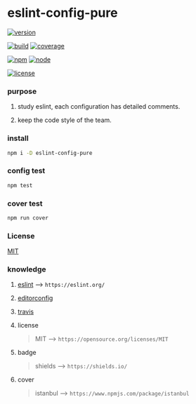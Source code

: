 # eslint-config-pure

[![version](https://img.shields.io/badge/version-v1.0.0-green.svg)](https://github.com/soonfy/eslint-config-pure)

[![build](https://img.shields.io/badge/build-passing-brightgreen.svg)](https://github.com/soonfy/eslint-config-pure)
[![coverage](https://img.shields.io/badge/coverage-100%25-brightgreen.svg)](https://github.com/soonfy/eslint-config-pure)

[![npm](https://img.shields.io/badge/npm-v5.0.0-orange.svg)](https://github.com/soonfy/eslint-config-pure)
[![node](https://img.shields.io/badge/node-%3E%3Dv8.0.0-orange.svg)](https://github.com/soonfy/eslint-config-pure)

[![license](https://img.shields.io/badge/license-MIT-blue.svg)](https://github.com/soonfy/eslint-config-pure)

### purpose

1. study eslint, each configuration has detailed comments.

2. keep the code style of the team.

### install

```bash
npm i -D eslint-config-pure
```

### config test

```bash
npm test
```

### cover test

```bash
npm run cover
```

### License

[MIT](LICENSE)

### knowledge

1. [eslint](eslintrc.js) --> `https://eslint.org/`

1. [editorconfig](.editorconfig)

1. [travis](.travis.yml)

1. license

    > MIT --> `https://opensource.org/licenses/MIT`

1. badge

    > shields --> `https://shields.io/`

1. cover

    > istanbul --> `https://www.npmjs.com/package/istanbul`

